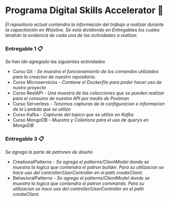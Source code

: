 # Programa Digital Skills Accelerator 🚀
_El repositorio actual contendra la información del trabajo a realizar durante la capacitación en Wizeline._
_Se esta dividiendo en Entregables los cuales tendrán la evidencia de cada una de las actividades a realizar._

### Entregable 1 📋
_Se han ido agregado las siguientes actividades_
 * Curso Git -
 _Se muestra el funcionamiento de los comandos utilizados para la creacion de nuestro repositorio._
 * Curso Microservicios -
 _Contiene el Dockerfile para poder hacer uso de nustro proyecto_
 * Curso RestAPI -
 _Una muestra de las colecciones que se pueden realizar para el consumo de nuestra API por medio de Postman_
 * Curso Serverless -
 _Tenemos capturas de la configuracion e informacion de la Lambda que se utilizo_
 * Curso Kafka -
 _Capturas del topico que se utilizo en Kafka_
 * Curso MongoDB -
 _Muestra y Colletions para el uso de querys en MongoDB_

 

### Entregable 3 📋
_Se agrega la parte de patrones de diseño_
 * CreationalPatterns -
 _Se agrega el patterns/ClientModel donde se muestra la logica que contendra el patron builder._
 _Para su utilizacion se hace uso del controller/UserController en el path createClient._
 * BehavioralPatterns -
 _Se agrega el patterns/ClientModel donde se muestra la logica que contendra el patron commands._
 _Para su utilizacion se hace uso del controller/UserController en el path createClient._
